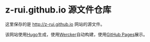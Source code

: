 # z-rui.github.io 源文件仓库

这里保存的是 http://z-rui.github.io 网站的源文件。

该网站使用[Hugo](http://gohugo.io)生成，使用[Wercker](http://wercker.com)自动构建，使用[GitHub Pages](https://pages.github.com)展示。
